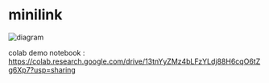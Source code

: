 # minilink

![diagram](https://github.com/user-attachments/assets/b5c2c740-ae0b-42ab-afba-e90f2dd92a26)

colab demo notebook : https://colab.research.google.com/drive/13tnYyZMz4bLFzYLdj88H6cqO6tZg6Xp7?usp=sharing
